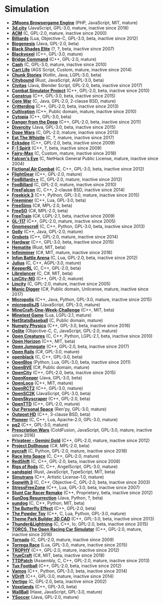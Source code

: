 [comment]: # (autogenerated content, do not edit)
# Simulation

- **[2Moons Browsergame Engine](../2moons_browsergame_engine.md)** (PHP, JavaScript, MIT, mature)
- **[3d.city](../3dcity.md)** (JavaScript, GPL-3.0, mature, inactive since 2016)
- **[ACM](../acm.md)** (C, GPL-2.0, mature, inactive since 2000)
- **[Billiards](../billiards.md)** (Lua, Objective-C, GPL-3.0, beta, inactive since 2012)
- **[Biogenesis](../biogenesis.md)** (Java, GPL-2.0, beta)
- **[Black Shades Elite](../black_shades_elite.md)** (?, ?, beta, inactive since 2007)
- **[Blackvoxel](../blackvoxel.md)** (C++, GPL-3.0, mature)
- **[Bridge Command](../bridge_command.md)** (C++, GPL-2.0, mature)
- **[Caph](../caph.md)** (C, GPL-3.0, mature, inactive since 2010)
- **[Cart Life](../cart_life.md)** (AGS Script, Custom, mature, inactive since 2014)
- **[Chunk Stories](../chunk_stories.md)** (Kotlin, Java, LGPL-3.0, beta)
- **[Citybound](../citybound.md)** (Rust, JavaScript, AGPL-3.0, beta)
- **[Civitas](../civitas.md)** (Java, Blender Script, GPL-2.0, beta, inactive since 2017)
- **[Combat Simulator Project](../combat_simulator_project.md)** (C++, GPL-2.0, beta, inactive since 2010)
- **[Construo](../construo.md)** (C++, GPL-3.0, beta, inactive since 2015)
- **[Core War](../core_war.md)** (C, Java, GPL-2.0, 2-clause BSD, mature)
- **[Critterding](../critterding.md)** (C++, GPL-2.0, beta, inactive since 2013)
- **[Cultivation](../cultivation.md)** (C++, Public domain, mature, inactive since 2010)
- **[Cytopia](../cytopia.md)** (C++, GPL-3.0, beta)
- **[Danger from the Deep](../danger_from_the_deep.md)** (C++, GPL-2.0, beta, inactive since 2011)
- **[Divercity](../divercity.md)** (Java, GPL-3.0, beta, inactive since 2015)
- **[Dope Wars](../dope_wars.md)** (C, GPL-2.0, mature, inactive since 2013)
- **[Eat The Whistle](../eat_the_whistle.md)** (C, ?, mature, inactive since 2017)
- **[Ecksdee](../ecksdee.md)** (C++, GPL-2.0, beta, inactive since 2009)
- **[F-1 Spirit](../f-1_spirit.md)** (C++, ?, beta, inactive since 2009)
- **[Fairy-Max](../fairy-max.md)** (C, Custom, mature, inactive since 2018)
- **[Falcon's Eye](../falcons_eye.md)** (C, NetHack General Public License, mature, inactive since 2004)
- **[Fictional Air Combat](../fictional_air_combat.md)** (C, C++, GPL-3.0, beta, inactive since 2012)
- **[FlightGear](../flightgear.md)** (C++, GPL-2.0, mature)
- **[FooBillard++](../foobillard++.md)** (C, GPL-2.0, mature, inactive since 2012)
- **[FooBillard](../foobillard.md)** (C, GPL-2.0, mature, inactive since 2010)
- **[FreeFalcon](../freefalcon.md)** (C, C++, 2-clause BSD, inactive since 2014)
- **[Freekick 3](../freekick_3.md)** (C++, Python, GPL-3.0, mature, inactive since 2015)
- **[Freeminer](../freeminer.md)** (C++, Lua, GPL-3.0, beta)
- **[FreeSims](../freesims.md)** (C#, MPL-2.0, beta)
- **[FreeSO](../freeso.md)** (C#, MPL-2.0, beta)
- **[FreeTrain](../freetrain.md)** (C#, LGPL-2.1, beta, inactive since 2009)
- **[GL-117](../gl-117.md)** (C++, GPL-2.0, mature, inactive since 2005)
- **[Gnomescroll](../gnomescroll.md)** (C, C++, Python, GPL-3.0, beta, inactive since 2013)
- **[Golly](../golly.md)** (C++, Java, GPL-2.0, mature)
- **[Grobots](../grobots.md)** (C++, GPL-2.0, mature, inactive since 2014)
- **[Hardwar](../hardwar.md)** (C++, GPL-3.0, beta, inactive since 2015)
- **[Hematite](../hematite.md)** (Rust, MIT, beta)
- **[Infiniminer](../infiniminer.md)** (C#, MIT, mature, inactive since 2016)
- **[Infon Battle Arena](../infon_battle_arena.md)** (C, Lua, GPL-2.0, beta, inactive since 2012)
- **[Julius](../julius.md)** (C, C++, AGPL-3.0, mature)
- **[KeeperRL](../keeperrl.md)** (C, C++, GPL-2.0, beta)
- **[Librelancer](../librelancer.md)** (C, C#, MIT, beta)
- **[LinCity-NG](../lincity-ng.md)** (C++, GPL-2.0, mature)
- **[Lincity](../lincity.md)** (C, GPL-2.0, mature, inactive since 2005)
- **[Manic Digger](../manic_digger.md)** (C#, Public domain, Unlicense, mature, inactive since 2017)
- **[Micropolis](../micropolis.md)** (C++, Java, Python, GPL-3.0, mature, inactive since 2015)
- **[micropolisJS](../micropolisjs.md)** (JavaScript, GPL-3.0, mature)
- **[MineCraft-One-Week-Challenge](../minecraft-one-week-challenge.md)** (C++, MIT, beta)
- **[Minetest Game](../minetest_game.md)** (Lua, LGPL-2.1, mature)
- **[NetStatsBaseball](../netstatsbaseball.md)** (C, Public domain, mature)
- **[Numpty Physics](../numpty_physics.md)** (C++, GPL-3.0, beta, inactive since 2016)
- **[Oolite](../oolite.md)** (Objective-C, C, JavaScript, GPL-2.0, mature)
- **[Open Creatures](../open_creatures.md)** (C, C++, Python, LGPL-2.1, beta, inactive since 2010)
- **[Open Horizon](../open_horizon.md)** (C++, MIT, beta)
- **[Open Jumpgate](../open_jumpgate.md)** (C++, GPL-2.0, beta, inactive since 2017)
- **[Open Rails](../open_rails.md)** (C#, GPL-3.0, mature)
- **[openblack](../openblack.md)** (C, C++, GPL-3.0, beta)
- **[OpenBlox](../openblox.md)** (Python, Lua, GPL-3.0, beta, inactive since 2011)
- **[OpenBVE](../openbve.md)** (C#, Public domain, mature)
- **[OpenCity](../opencity.md)** (C++, GPL-2.0, beta, inactive since 2015)
- **[OpenKeeper](../openkeeper.md)** (Java, GPL-3.0, beta)
- **[OpenLoco](../openloco.md)** (C++, MIT, mature)
- **[OpenRCT2](../openrct2.md)** (C++, GPL-3.0, mature)
- **[OpenSC2K](../opensc2k.md)** (JavaScript, GPL-3.0, beta)
- **[OpenSkyscraper](../openskyscraper.md)** (C++, GPL-2.0, beta)
- **[OpenTTD](../openttd.md)** (C++, GPL-2.0, mature)
- **[Our Personal Space](../our_personal_space.md)** (Ren'py, GPL-3.0, mature)
- **[Outpost HD](../outpost_hd.md)** (C++, 3-clause BSD, beta)
- **[Pioneer](../pioneer.md)** (C, C++, Lua, Apache-2.0, GPL-3.0, mature)
- **[pq2](../pq2.md)** (C++, GPL-3.0, mature)
- **[Prescription Wars](../prescription_wars.md)** (ColdFusion, JavaScript, GPL-3.0, mature, inactive since 2016)
- **[Privateer - Gemini Gold](../privateer-gemini_gold.md)** (C++, GPL-2.0, mature, inactive since 2012)
- **[Project Dollhouse](../project_dollhouse.md)** (C#, MPL-2.0, beta)
- **[pycraft](../pycraft.md)** (C, Python, GPL-2.0, mature, inactive since 2018)
- **[Race Into Space](../race_into_space.md)** (C, C++, GPL-2.0, mature)
- **[RedShift](../redshift.md)** (C, C++, GPL-2.0, beta, inactive since 2008)
- **[Rigs of Rods](../rigs_of_rods.md)** (C, C++, AngelScript, GPL-3.0, mature)
- **[sandspiel](../sandspiel.md)** (Rust, JavaScript, TypeScript, MIT, beta)
- **[Simutrans](../simutrans.md)** (C++, Artistic License-1.0, mature)
- **[Sopwith 3](../sopwith_3.md)** (C, C++, Objective-C, GPL-2.0, beta, inactive since 2003)
- **[StressFreeZone](../stressfreezone.md)** (C++, Lua, GPL-3.0, beta, inactive since 2007)
- **[Stunt Car Racer Remake](../stunt_car_racer_remake.md)** (C++, Proprietary, beta, inactive since 2012)
- **[SunDog Resurrection](../sundog_resurrection.md)** (Java, Python, ?, beta)
- **[sundog](../sundog.md)** (C, C++, Python, MIT, beta)
- **[The Butterfly Effect](../the_butterfly_effect.md)** (C++, GPL-2.0, beta)
- **[The Powder Toy](../the_powder_toy.md)** (C++, C, Lua, Python, GPL-3.0, mature)
- **[Theme Park Builder 3D CAD](../theme_park_builder_3d_cad.md)** (C++, GPL-3.0, beta, inactive since 2013)
- **[Thunder&Lightning](../thunderlightning.md)** (C, C++, Io, GPL-2.0, beta, inactive since 2015)
- **[TORCS, The Open Racing Car Simulator](../torcs_the_open_racing_car_simulator.md)** (C++, GPL-2.0, mature, inactive since 2016)
- **[Tornado](../tornado.md)** (C, GPL-2.0, mature, inactive since 2009)
- **[Torrega Race](../torrega_race.md)** (Lua, GPL-3.0, mature, inactive since 2015)
- **[TROPHY](../trophy.md)** (C++, GPL-2.0, mature, inactive since 2012)
- **[TrueCraft](../truecraft.md)** (C#, MIT, beta, inactive since 2018)
- **[TTDPatch](../ttdpatch.md)** (Assembly, C, C++, GPL-2.0, mature, inactive since 2013)
- **[Tux Football](../tux_football.md)** (C++, GPL-2.0, beta, inactive since 2012)
- **[Vamos](../vamos.md)** (C++, Python, GPL-3.0, beta, inactive since 2014)
- **[VDrift](../vdrift.md)** (C++, GPL-3.0, mature, inactive since 2014)
- **[Vertigo](../vertigo.md)** (C, GPL-2.0, beta, inactive since 2002)
- **[Voxelands](../voxelands.md)** (C++, GPL-3.0, beta)
- **[WallBall](../wallball.md)** (Haxe, JavaScript, GPL-3.0, mature)
- **[YSoccer](../ysoccer.md)** (Java, GPL-2.0, mature)